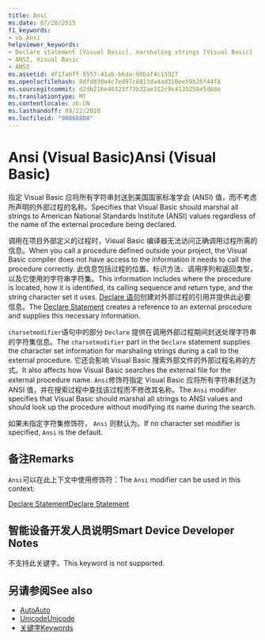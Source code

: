 ```yaml
---
title: Ansi
ms.date: 07/20/2015
f1_keywords:
- vb.Ansi
helpviewer_keywords:
- Declare statement [Visual Basic], marshaling strings [Visual Basic]
- ANSI, Visual Basic
- ANSI
ms.assetid: 4f1fa6ff-5557-41ab-b6da-90baf4c15917
ms.openlocfilehash: 8dfd830e4c7ed97c8813da4ad310ee59b26f44f8
ms.sourcegitcommit: d2db216e46323f73b32ae312c9e4135258e5d68e
ms.translationtype: MT
ms.contentlocale: zh-CN
ms.lasthandoff: 09/22/2020
ms.locfileid: "90868808"
---
```

# <a name="ansi-visual-basic"></a><span data-ttu-id="2e4f9-102">Ansi (Visual Basic)</span><span class="sxs-lookup"><span data-stu-id="2e4f9-102">Ansi (Visual Basic)</span></span>

<span data-ttu-id="2e4f9-103">指定 Visual Basic 应将所有字符串封送到美国国家标准学会 (ANSI) 值，而不考虑所声明的外部过程的名称。</span><span class="sxs-lookup"><span data-stu-id="2e4f9-103">Specifies that Visual Basic should marshal all strings to American National Standards Institute (ANSI) values regardless of the name of the external procedure being declared.</span></span>  
  
 <span data-ttu-id="2e4f9-104">调用在项目外部定义的过程时，Visual Basic 编译器无法访问正确调用过程所需的信息。</span><span class="sxs-lookup"><span data-stu-id="2e4f9-104">When you call a procedure defined outside your project, the Visual Basic compiler does not have access to the information it needs to call the procedure correctly.</span></span> <span data-ttu-id="2e4f9-105">此信息包括过程的位置、标识方法、调用序列和返回类型，以及它使用的字符串字符集。</span><span class="sxs-lookup"><span data-stu-id="2e4f9-105">This information includes where the procedure is located, how it is identified, its calling sequence and return type, and the string character set it uses.</span></span> <span data-ttu-id="2e4f9-106">[Declare 语句](../statements/declare-statement.md)创建对外部过程的引用并提供此必要信息。</span><span class="sxs-lookup"><span data-stu-id="2e4f9-106">The [Declare Statement](../statements/declare-statement.md) creates a reference to an external procedure and supplies this necessary information.</span></span>  
  
 <span data-ttu-id="2e4f9-107">`charsetmodifier`语句中的部分 `Declare` 提供在调用外部过程期间封送处理字符串的字符集信息。</span><span class="sxs-lookup"><span data-stu-id="2e4f9-107">The `charsetmodifier` part in the `Declare` statement supplies the character set information for marshaling strings during a call to the external procedure.</span></span> <span data-ttu-id="2e4f9-108">它还会影响 Visual Basic 搜索外部文件的外部过程名称的方式。</span><span class="sxs-lookup"><span data-stu-id="2e4f9-108">It also affects how Visual Basic searches the external file for the external procedure name.</span></span> <span data-ttu-id="2e4f9-109">`Ansi`修饰符指定 Visual Basic 应将所有字符串封送为 ANSI 值，并在搜索过程中查找该过程而不修改其名称。</span><span class="sxs-lookup"><span data-stu-id="2e4f9-109">The `Ansi` modifier specifies that Visual Basic should marshal all strings to ANSI values and should look up the procedure without modifying its name during the search.</span></span>  
  
 <span data-ttu-id="2e4f9-110">如果未指定字符集修饰符， `Ansi` 则默认为。</span><span class="sxs-lookup"><span data-stu-id="2e4f9-110">If no character set modifier is specified, `Ansi` is the default.</span></span>  
  
## <a name="remarks"></a><span data-ttu-id="2e4f9-111">备注</span><span class="sxs-lookup"><span data-stu-id="2e4f9-111">Remarks</span></span>  

 <span data-ttu-id="2e4f9-112">`Ansi`可以在此上下文中使用修饰符：</span><span class="sxs-lookup"><span data-stu-id="2e4f9-112">The `Ansi` modifier can be used in this context:</span></span>  
  
 [<span data-ttu-id="2e4f9-113">Declare Statement</span><span class="sxs-lookup"><span data-stu-id="2e4f9-113">Declare Statement</span></span>](../statements/declare-statement.md)  
  
## <a name="smart-device-developer-notes"></a><span data-ttu-id="2e4f9-114">智能设备开发人员说明</span><span class="sxs-lookup"><span data-stu-id="2e4f9-114">Smart Device Developer Notes</span></span>  

 <span data-ttu-id="2e4f9-115">不支持此关键字。</span><span class="sxs-lookup"><span data-stu-id="2e4f9-115">This keyword is not supported.</span></span>  
  
## <a name="see-also"></a><span data-ttu-id="2e4f9-116">另请参阅</span><span class="sxs-lookup"><span data-stu-id="2e4f9-116">See also</span></span>

- [<span data-ttu-id="2e4f9-117">Auto</span><span class="sxs-lookup"><span data-stu-id="2e4f9-117">Auto</span></span>](auto.md)
- [<span data-ttu-id="2e4f9-118">Unicode</span><span class="sxs-lookup"><span data-stu-id="2e4f9-118">Unicode</span></span>](unicode.md)
- [<span data-ttu-id="2e4f9-119">关键字</span><span class="sxs-lookup"><span data-stu-id="2e4f9-119">Keywords</span></span>](../keywords/index.md)
